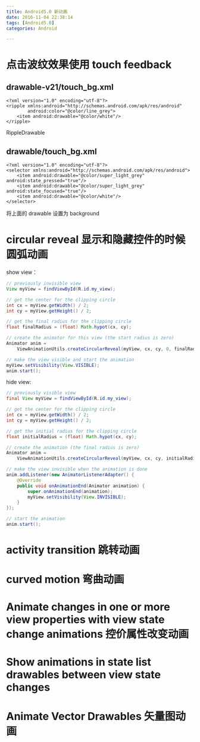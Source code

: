 ```yaml
---
title: Android5.0 新动画
date: 2016-11-04 22:38:14
tags: [Android5.0]
categories: Android

---
```



# 点击波纹效果使用 touch feedback

## drawable-v21/touch_bg.xml

    <?xml version="1.0" encoding="utf-8"?>
    <ripple xmlns:android="http://schemas.android.com/apk/res/android"
            android:color="@color/line_grey">
        <item android:drawable="@color/white"/>
    </ripple>

<!--more-->

RippleDrawable 

## drawable/touch_bg.xml

    <?xml version="1.0" encoding="utf-8"?>
    <selector xmlns:android="http://schemas.android.com/apk/res/android">
        <item android:drawable="@color/super_light_grey" android:state_pressed="true"/>
        <item android:drawable="@color/super_light_grey" android:state_focused="true"/>
        <item android:drawable="@color/white"/>
    </selector>

将上面的 drawable 设置为 background


# circular reveal 显示和隐藏控件的时候圆弧动画

show view：

```java
// previously invisible view
View myView = findViewById(R.id.my_view);

// get the center for the clipping circle
int cx = myView.getWidth() / 2;
int cy = myView.getHeight() / 2;

// get the final radius for the clipping circle
float finalRadius = (float) Math.hypot(cx, cy);

// create the animator for this view (the start radius is zero)
Animator anim =
    ViewAnimationUtils.createCircularReveal(myView, cx, cy, 0, finalRadius);

// make the view visible and start the animation
myView.setVisibility(View.VISIBLE);
anim.start();
```

hide view:

```java
// previously visible view
final View myView = findViewById(R.id.my_view);

// get the center for the clipping circle
int cx = myView.getWidth() / 2;
int cy = myView.getHeight() / 2;

// get the initial radius for the clipping circle
float initialRadius = (float) Math.hypot(cx, cy);

// create the animation (the final radius is zero)
Animator anim =
    ViewAnimationUtils.createCircularReveal(myView, cx, cy, initialRadius, 0);

// make the view invisible when the animation is done
anim.addListener(new AnimatorListenerAdapter() {
    @Override
    public void onAnimationEnd(Animator animation) {
        super.onAnimationEnd(animation);
        myView.setVisibility(View.INVISIBLE);
    }
});

// start the animation
anim.start();
```


# activity transition 跳转动画


# curved motion 弯曲动画


# Animate changes in one or more view properties with view state change animations 控价属性改变动画


# Show animations in state list drawables between view state changes


# Animate Vector Drawables 矢量图动画



